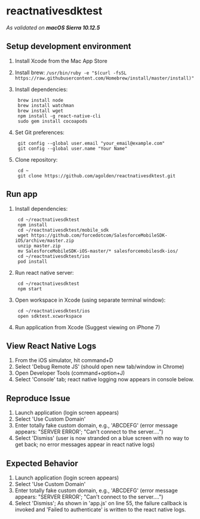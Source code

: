 # reactnativesdktest #

*As validated on __macOS Sierra 10.12.5__*

## Setup development environment ##

1. Install Xcode from the Mac App Store
2. Install brew: `/usr/bin/ruby -e "$(curl -fsSL https://raw.githubusercontent.com/Homebrew/install/master/install)"`
3. Install dependencies:

        brew install node
        brew install watchman
        brew install wget
        npm install -g react-native-cli
        sudo gem install cocoapods

4. Set Git preferences:

        git config --global user.email "your_email@example.com"
        git config --global user.name "Your Name"

5. Clone repository:

        cd ~
        git clone https://github.com/agolden/reactnativesdktest.git

## Run app ##


1. Install dependencies:

        cd ~/reactnativesdktest
        npm install
        cd ~/reactnativesdktest/mobile_sdk
        wget https://github.com/forcedotcom/SalesforceMobileSDK-iOS/archive/master.zip
        unzip master.zip
        mv SalesforceMobileSDK-iOS-master/* salesforcemobilesdk-ios/
        cd ~/reactnativesdktest/ios
        pod install

2. Run react native server:

        cd ~/reactnativesdktest
        npm start

3. Open workspace in Xcode (using separate terminal window):

        cd ~/reactnativesdktest/ios
        open sdktest.xcworkspace

4. Run application from Xcode (Suggest viewing on iPhone 7)

## View React Native Logs ##

1. From the iOS simulator, hit command+D
2. Select 'Debug Remote JS' (should open new tab/window in Chrome)
3. Open Developer Tools (command+option+J)
4. Select 'Console' tab; react native logging now appears in console below.

## Reproduce Issue ##

1. Launch application (login screen appears)
2. Select 'Use Custom Domain'
3. Enter totally fake custom domain, e.g., 'ABCDEFG' (error message appears: "SERVER ERROR'; "Can't connect to the server....")
4. Select 'Dismiss' (user is now stranded on a blue screen with no way to get back; no error messages appear in react native logs)

## Expected Behavior ##

1. Launch application (login screen appears)
2. Select 'Use Custom Domain'
3. Enter totally fake custom domain, e.g., 'ABCDEFG' (error message appears: "SERVER ERROR'; "Can't connect to the server....")
4. Select 'Dismiss'; As shown in 'app.js' on line 55, the failure callback is invoked and 'Failed to authenticate' is written to the react native logs.
